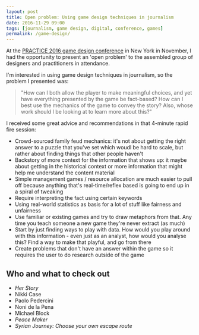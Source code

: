 ```yaml
---
layout: post
title: Open problem: Using game design techniques in journalism
date: 2016-11-29 09:00
tags: [journalism, game design, digital, conference, games]
permalink: /game-design/
---
```


At the [PRACTICE 2016 game design conference](http://gamecenter.nyu.edu/events/practice/practice-2016/) in New York in November, I had the opportunity to present an 'open problem' to the assembled group of designers and practitioners in attendance. 

I'm interested in using game design techniques in journalism, so the problem I presented was: 

>"How can I both allow the player to make meaningful choices, and yet have everything presented by the game be fact-based? How can I best use the mechanics of the game to convey the story? Also, whose work should I be looking at to learn more about this?"

I received some great advice and recommendations in that 4-minute rapid fire session: 

- Crowd-sourced family feud mechanics: it's not about getting the right answer to a puzzle that you've set which woudl be hard to scale, but rather about finding things that other people haven't
- Backstory of more context for the information that shows up: it maybe about getting in the historical context or more information that might help me understand the content material
- Simple management games / resource allocation are much easier to pull off because anything that's real-time/reflex based is going to end up in a spiral of tweaking
- Require interpreting the fact using certain keywords
- Using real-world statistics as basis for a lot of stuff like fairness and unfairness 
- Use familiar or existing games and try to draw metaphors from that. Any time you teach someone a new game they're never extract (as much)
- Start by just finding ways to play with data. How would you play around with this information - even just as an analyst, how would you analyse this? Find a way to make that playful, and go from there
- Create problems that don't have an answer within the game so it requires the user to do research outside of the game

## Who and what to check out 
- *Her Story*
- Nikki Case 
- Paolo Pedercini
- Noni de la Pena
- Michael Block
- *Peace Maker*
- *Syrian Journey: Choose your own escape route*